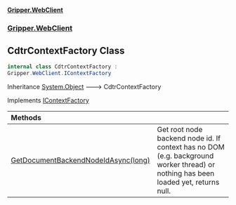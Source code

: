 #### [Gripper.WebClient](index 'index')
### [Gripper.WebClient](Gripper_WebClient 'Gripper.WebClient')
## CdtrContextFactory Class
```csharp
internal class CdtrContextFactory :
Gripper.WebClient.IContextFactory
```

Inheritance [System.Object](https://docs.microsoft.com/en-us/dotnet/api/System.Object 'System.Object') &#129106; CdtrContextFactory  

Implements [IContextFactory](Gripper_WebClient_IContextFactory 'Gripper.WebClient.IContextFactory')  

| Methods | |
| :--- | :--- |
| [GetDocumentBackendNodeIdAsync(long)](Gripper_WebClient_CdtrContextFactory_GetDocumentBackendNodeIdAsync(long) 'Gripper.WebClient.CdtrContextFactory.GetDocumentBackendNodeIdAsync(long)') | Get root node backend node id. If context has no DOM (e.g. background worker thread) or nothing has been loaded yet, returns null.<br/> |
